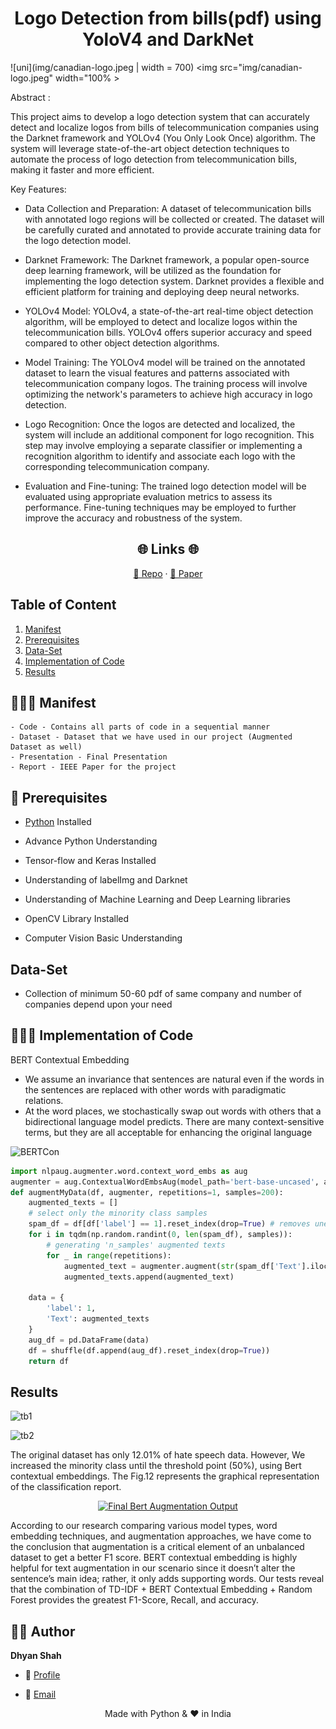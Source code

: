 <p align="center">
  <a href="https://github.com/dhyan1999/Hate_Speech_Detection" title="Hate Speech Detection">
  </a>
</p>
<h1 align="center"> Logo Detection from bills(pdf) using YoloV4 and DarkNet </h1>

![uni](img/canadian-logo.jpeg | width = 700)
<img src="img/canadian-logo.jpeg" width="100% >

Abstract : <p > This project aims to develop a logo detection system that can accurately detect and localize logos from bills of telecommunication companies using the Darknet framework and YOLOv4 (You Only Look Once) algorithm. The system will leverage state-of-the-art object detection techniques to automate the process of logo detection from telecommunication bills, making it faster and more efficient.

Key Features:

- Data Collection and Preparation: A dataset of telecommunication bills with annotated logo regions will be collected or created. The dataset will be carefully curated and annotated to provide accurate training data for the logo detection model.

- Darknet Framework: The Darknet framework, a popular open-source deep learning framework, will be utilized as the foundation for implementing the logo detection system. Darknet provides a flexible and efficient platform for training and deploying deep neural networks.

- YOLOv4 Model: YOLOv4, a state-of-the-art real-time object detection algorithm, will be employed to detect and localize logos within the telecommunication bills. YOLOv4 offers superior accuracy and speed compared to other object detection algorithms.

- Model Training: The YOLOv4 model will be trained on the annotated dataset to learn the visual features and patterns associated with telecommunication company logos. The training process will involve optimizing the network's parameters to achieve high accuracy in logo detection.

- Logo Recognition: Once the logos are detected and localized, the system will include an additional component for logo recognition. This step may involve employing a separate classifier or implementing a recognition algorithm to identify and associate each logo with the corresponding telecommunication company.

- Evaluation and Fine-tuning: The trained logo detection model will be evaluated using appropriate evaluation metrics to assess its performance. Fine-tuning techniques may be employed to further improve the accuracy and robustness of the system.</p>

<h2 align="center">🌐 Links 🌐</h2>
<p align="center">
    <a href="https://github.com/dhyan1999/Hate_Speech_Detection" title="Helmet Detection">📂 Repo</a>
    ·
    <a href="https://github.com/dhyan1999/Hate_Speech_Detection/blob/main/Report/Hate_Speech_Detection.pdf" title="Helmet Detection">📄 Paper</a>
    
</p>



## Table of Content

1. [Manifest](#-manifest)
2. [Prerequisites](#-prerequisites)
3. [Data-Set](#data-set)
4. [Implementation of Code](#-implementation-of-code)
5. [Results](#results)
## 🧑🏻‍🏫 Manifest


```
- Code - Contains all parts of code in a sequential manner
- Dataset - Dataset that we have used in our project (Augmented Dataset as well)
- Presentation - Final Presentation
- Report - IEEE Paper for the project
```


## 🤔 Prerequisites

- [Python](https://www.python.org/ "Python") Installed

- Advance Python Understanding

- Tensor-flow and Keras Installed

- Understanding of labelImg and Darknet

- Understanding of Machine Learning and Deep Learning libraries

- OpenCV Library Installed

- Computer Vision Basic Understanding

## Data-Set

- Collection of minimum 50-60 pdf of same company and number of companies depend upon your need

## 👨🏻‍💻 Implementation of Code

BERT Contextual Embedding
- We assume an invariance that sentences are natural even if the words in the sentences are replaced with other words with paradigmatic relations.
- At the word places, we stochastically swap out words with others that a bidirectional language model predicts. There are many context-sensitive terms, but they are all acceptable for enhancing the original language


![BERTCon](img/BERTCon.png)
```py
import nlpaug.augmenter.word.context_word_embs as aug
augmenter = aug.ContextualWordEmbsAug(model_path='bert-base-uncased', action="insert")
def augmentMyData(df, augmenter, repetitions=1, samples=200):
    augmented_texts = []
    # select only the minority class samples
    spam_df = df[df['label'] == 1].reset_index(drop=True) # removes unecessary index column
    for i in tqdm(np.random.randint(0, len(spam_df), samples)):
        # generating 'n_samples' augmented texts
        for _ in range(repetitions):
            augmented_text = augmenter.augment(str(spam_df['Text'].iloc[i]))
            augmented_texts.append(augmented_text)
    
    data = {
        'label': 1,
        'Text': augmented_texts
    }
    aug_df = pd.DataFrame(data)
    df = shuffle(df.append(aug_df).reset_index(drop=True))
    return df
```


## Results

![tb1](img/tb1.png)

![tb2](img/tb2.png)

The original dataset has only 12.01% of hate speech data. However, We increased the minority class until the threshold point (50%), using Bert contextual embeddings. The Fig.12 represents the graphical representation of the classification report.

<div>
    <a href="https://plotly.com/~dhyan1999/1/" target="_blank" title="Final Bert Augmentation Output" style="display: block; text-align: center;"><img src="https://plotly.com/~dhyan1999/1.png" alt="Final Bert Augmentation Output" style="max-width: 100%;width: 600px;"  width="600" onerror="this.onerror=null;this.src='https://plotly.com/404.png';" /></a>
</div>

According to our research comparing various model types, word embedding techniques, and augmentation approaches, we have come to the conclusion that augmentation is a critical element of an unbalanced dataset to get a better F1 score. BERT contextual embedding is highly helpful for text augmentation in our scenario since it doesn’t alter the sentence’s main idea; rather, it only adds supporting words. Our tests reveal that the combination of TD-IDF + BERT Contextual Embedding + Random Forest provides the greatest F1-Score, Recall, and accuracy.

## 🧑🏻 Author

**Dhyan Shah**

- 🌌 [Profile](https://github.com/dhyan1999 "Dhyan Shah")

- 🏮 [Email](mailto:dhyan.shah99@gmail.com?subject=Hi%20from%20Dhyan%20Shah "Hi!")

<p align="center">Made with Python & ❤️ in India</p>